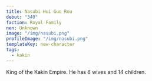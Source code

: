 ```yaml
---
title: Nasubi Hui Guo Rou
debut: "340"
faction: Royal Family
nen: Unknown
image: "/img/nasubi.png"
profileImage: "/img/nasubi.png"
templateKey: new-character
tags:
  - kakin
---
```


King of the Kakin Empire. He has 8 wives and 14 children.
